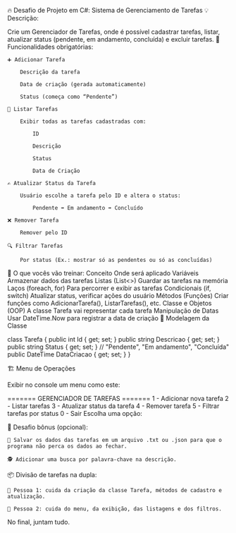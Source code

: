 🔥 Desafio de Projeto em C#: Sistema de Gerenciamento de Tarefas
💡 Descrição:

Crie um Gerenciador de Tarefas, onde é possível cadastrar tarefas, listar, atualizar status (pendente, em andamento, concluída) e excluir tarefas.
🚀 Funcionalidades obrigatórias:

    ➕ Adicionar Tarefa

        Descrição da tarefa

        Data de criação (gerada automaticamente)

        Status (começa como “Pendente”)

    📜 Listar Tarefas

        Exibir todas as tarefas cadastradas com:

            ID

            Descrição

            Status

            Data de Criação

    ✍️ Atualizar Status da Tarefa

        Usuário escolhe a tarefa pelo ID e altera o status:

            Pendente ➡️ Em andamento ➡️ Concluído

    ❌ Remover Tarefa

        Remover pelo ID

    🔍 Filtrar Tarefas

        Por status (Ex.: mostrar só as pendentes ou só as concluídas)

🎯 O que vocês vão treinar:
Conceito	Onde será aplicado
Variáveis	Armazenar dados das tarefas
Listas (List<>)	Guardar as tarefas na memória
Laços (foreach, for)	Para percorrer e exibir as tarefas
Condicionais (if, switch)	Atualizar status, verificar ações do usuário
Métodos (Funções)	Criar funções como AdicionarTarefa(), ListarTarefas(), etc.
Classe e Objetos (OOP)	A classe Tarefa vai representar cada tarefa
Manipulação de Datas	Usar DateTime.Now para registrar a data de criação
🧠 Modelagem da Classe

class Tarefa
{
    public int Id { get; set; }
    public string Descricao { get; set; }
    public string Status { get; set; } // "Pendente", "Em andamento", "Concluída"
    public DateTime DataCriacao { get; set; }
}

🏗️ Menu de Operações

Exibir no console um menu como este:

======= GERENCIADOR DE TAREFAS =======
1 - Adicionar nova tarefa
2 - Listar tarefas
3 - Atualizar status da tarefa
4 - Remover tarefa
5 - Filtrar tarefas por status
0 - Sair
Escolha uma opção:

💾 Desafio bônus (opcional):

    💾 Salvar os dados das tarefas em um arquivo .txt ou .json para que o programa não perca os dados ao fechar.

    🕵️ Adicionar uma busca por palavra-chave na descrição.

📦 Divisão de tarefas na dupla:

    🔧 Pessoa 1: cuida da criação da classe Tarefa, métodos de cadastro e atualização.

    🎨 Pessoa 2: cuida do menu, da exibição, das listagens e dos filtros.

No final, juntam tudo.
